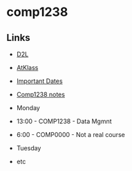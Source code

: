 # comp1238
## Links
- [D2L](https://learn.georgebrown.ca)
- [AtKlass](https://app.atklass.com)
- [Important Dates](https://www.georgebrown.ca/current-students/important-dates?term=27246&category=131)
- [Comp1238 notes](comp1238.md)
 
- Monday
-  13:00 - COMP1238 - Data Mgmnt
-  6:00 - COMP0000 - Not a real course
- Tuesday
-  etc
